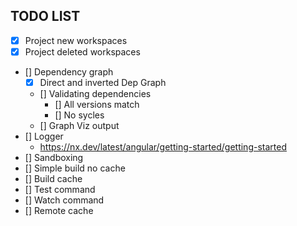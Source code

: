 ## TODO LIST

- [x] Project new workspaces
- [x] Project deleted workspaces
- [] Dependency graph
  - [x] Direct and inverted Dep Graph
  - [] Validating dependencies
    - [] All versions match
    - [] No sycles
  - [] Graph Viz output
- [] Logger
  - https://nx.dev/latest/angular/getting-started/getting-started
- [] Sandboxing
- [] Simple build no cache
- [] Build cache
- [] Test command
- [] Watch command
- [] Remote cache
